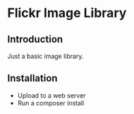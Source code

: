 Flickr Image Library
===================

Introduction
------------
Just a basic image library.

Installation
---------------
- Upload to a web server
- Run a composer install